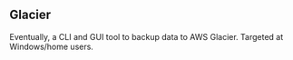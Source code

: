 ## Glacier

Eventually, a CLI and GUI tool to backup data to AWS Glacier. Targeted at Windows/home users.